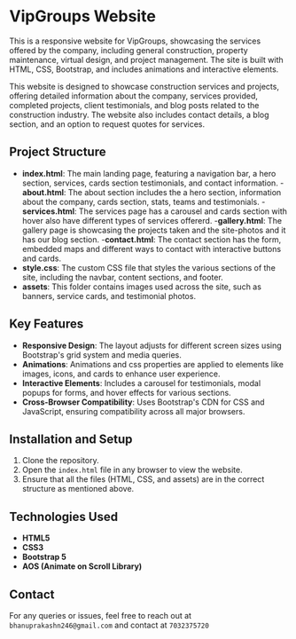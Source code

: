 # VipGroups Website

This is a responsive website for VipGroups, showcasing the services offered by the company, including general construction, property maintenance, virtual design, and project management. The site is built with HTML, CSS, Bootstrap, and includes animations and interactive elements.

This website is designed to showcase construction services and projects, offering detailed information about the company, services provided, completed projects, client testimonials, and blog posts related to the construction industry. The website also includes contact details, a blog section, and an option to request quotes for services.



## Project Structure

- **index.html**: The main landing page, featuring a navigation bar, a hero section, services, cards section testimonials, and contact information.
-**about.html**: The about section includes the a hero section, information about the company, cards section, stats, teams and testimonials.
-**services.html**: The services page has a carousel and cards section with hover also have different types of services offererd.
-**gallery.html**: The gallery page is showcasing the projects taken and the site-photos and it has our blog section.
-**contact.html**: The contact section has the form, embedded maps and different ways to contact with interactive buttons and cards.
- **style.css**: The custom CSS file that styles the various sections of the site, including the navbar, content sections, and footer.
- **assets**: This folder contains images used across the site, such as banners, service cards, and testimonial photos.

## Key Features

- **Responsive Design**: The layout adjusts for different screen sizes using Bootstrap's grid system and media queries.
- **Animations**: Animations and css properties are applied to elements like images, icons, and cards to enhance user experience.
- **Interactive Elements**: Includes a carousel for testimonials, modal popups for forms, and hover effects for various sections.
- **Cross-Browser Compatibility**: Uses Bootstrap's CDN for CSS and JavaScript, ensuring compatibility across all major browsers.

## Installation and Setup

1. Clone the repository.
2. Open the `index.html` file in any browser to view the website.
3. Ensure that all the files (HTML, CSS, and assets) are in the correct structure as mentioned above.

## Technologies Used

- **HTML5**
- **CSS3**
- **Bootstrap 5**
- **AOS (Animate on Scroll Library)**

## Contact

For any queries or issues, feel free to reach out at `bhanuprakashn246@gmail.com` and contact at `7032375720`


